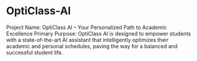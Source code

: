 # OptiClass-AI
Project Name: OptiClass AI – Your Personalized Path to Academic Excellence  Primary Purpose: OptiClass AI is designed to empower students with a state-of-the-art AI assistant that intelligently optimizes their academic and personal schedules, paving the way for a balanced and successful student life. 
